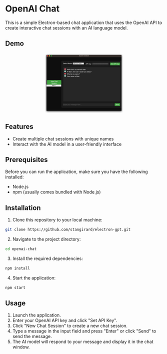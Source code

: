 # OpenAI Chat

This is a simple Electron-based chat application that uses the OpenAI API to create interactive chat sessions with an AI language model.

## Demo

<p align="center">
<img src="screenshot.png" alt="demo" width="50%">
<p align="center">

## Features
- Create multiple chat sessions with unique names
- Interact with the AI model in a user-friendly interface

## Prerequisites
Before you can run the application, make sure you have the following installed:
- Node.js
- npm (usually comes bundled with Node.js)

## Installation
1. Clone this repository to your local machine:
```bash
git clone https://github.com/stangirard/electron-gpt.git
```
2. Navigate to the project directory:
```bash  
cd openai-chat
```
3. Install the required dependencies:
```bash
npm install
```
4. Start the application:
```bash
npm start
```


## Usage
1. Launch the application.
2. Enter your OpenAI API key and click "Set API Key".
3. Click "New Chat Session" to create a new chat session.
4. Type a message in the input field and press "Enter" or click "Send" to send the message.
5. The AI model will respond to your message and display it in the chat window.
